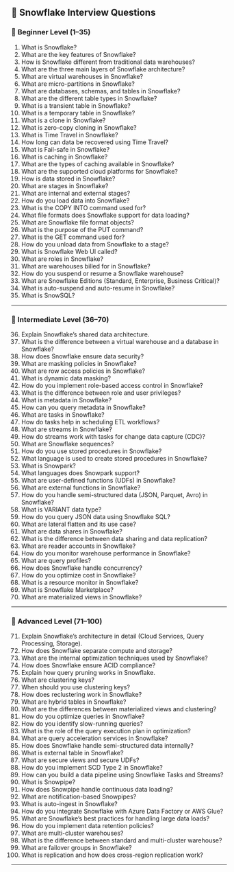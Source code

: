 
## 🧊 **Snowflake Interview Questions**

### 🔹 **Beginner Level (1–35)**

1. What is Snowflake?
2. What are the key features of Snowflake?
3. How is Snowflake different from traditional data warehouses?
4. What are the three main layers of Snowflake architecture?
5. What are virtual warehouses in Snowflake?
6. What are micro-partitions in Snowflake?
7. What are databases, schemas, and tables in Snowflake?
8. What are the different table types in Snowflake?
9. What is a transient table in Snowflake?
10. What is a temporary table in Snowflake?
11. What is a clone in Snowflake?
12. What is zero-copy cloning in Snowflake?
13. What is Time Travel in Snowflake?
14. How long can data be recovered using Time Travel?
15. What is Fail-safe in Snowflake?
16. What is caching in Snowflake?
17. What are the types of caching available in Snowflake?
18. What are the supported cloud platforms for Snowflake?
19. How is data stored in Snowflake?
20. What are stages in Snowflake?
21. What are internal and external stages?
22. How do you load data into Snowflake?
23. What is the COPY INTO command used for?
24. What file formats does Snowflake support for data loading?
25. What are Snowflake file format objects?
26. What is the purpose of the PUT command?
27. What is the GET command used for?
28. How do you unload data from Snowflake to a stage?
29. What is Snowflake Web UI called?
30. What are roles in Snowflake?
31. What are warehouses billed for in Snowflake?
32. How do you suspend or resume a Snowflake warehouse?
33. What are Snowflake Editions (Standard, Enterprise, Business Critical)?
34. What is auto-suspend and auto-resume in Snowflake?
35. What is SnowSQL?

---

### 🔹 **Intermediate Level (36–70)**

36. Explain Snowflake’s shared data architecture.
37. What is the difference between a virtual warehouse and a database in Snowflake?
38. How does Snowflake ensure data security?
39. What are masking policies in Snowflake?
40. What are row access policies in Snowflake?
41. What is dynamic data masking?
42. How do you implement role-based access control in Snowflake?
43. What is the difference between role and user privileges?
44. What is metadata in Snowflake?
45. How can you query metadata in Snowflake?
46. What are tasks in Snowflake?
47. How do tasks help in scheduling ETL workflows?
48. What are streams in Snowflake?
49. How do streams work with tasks for change data capture (CDC)?
50. What are Snowflake sequences?
51. How do you use stored procedures in Snowflake?
52. What language is used to create stored procedures in Snowflake?
53. What is Snowpark?
54. What languages does Snowpark support?
55. What are user-defined functions (UDFs) in Snowflake?
56. What are external functions in Snowflake?
57. How do you handle semi-structured data (JSON, Parquet, Avro) in Snowflake?
58. What is VARIANT data type?
59. How do you query JSON data using Snowflake SQL?
60. What are lateral flatten and its use case?
61. What are data shares in Snowflake?
62. What is the difference between data sharing and data replication?
63. What are reader accounts in Snowflake?
64. How do you monitor warehouse performance in Snowflake?
65. What are query profiles?
66. How does Snowflake handle concurrency?
67. How do you optimize cost in Snowflake?
68. What is a resource monitor in Snowflake?
69. What is Snowflake Marketplace?
70. What are materialized views in Snowflake?

---

### 🔹 **Advanced Level (71–100)**

71. Explain Snowflake’s architecture in detail (Cloud Services, Query Processing, Storage).
72. How does Snowflake separate compute and storage?
73. What are the internal optimization techniques used by Snowflake?
74. How does Snowflake ensure ACID compliance?
75. Explain how query pruning works in Snowflake.
76. What are clustering keys?
77. When should you use clustering keys?
78. How does reclustering work in Snowflake?
79. What are hybrid tables in Snowflake?
80. What are the differences between materialized views and clustering?
81. How do you optimize queries in Snowflake?
82. How do you identify slow-running queries?
83. What is the role of the query execution plan in optimization?
84. What are query acceleration services in Snowflake?
85. How does Snowflake handle semi-structured data internally?
86. What is external table in Snowflake?
87. What are secure views and secure UDFs?
88. How do you implement SCD Type 2 in Snowflake?
89. How can you build a data pipeline using Snowflake Tasks and Streams?
90. What is Snowpipe?
91. How does Snowpipe handle continuous data loading?
92. What are notification-based Snowpipes?
93. What is auto-ingest in Snowflake?
94. How do you integrate Snowflake with Azure Data Factory or AWS Glue?
95. What are Snowflake’s best practices for handling large data loads?
96. How do you implement data retention policies?
97. What are multi-cluster warehouses?
98. What is the difference between standard and multi-cluster warehouse?
99. What are failover groups in Snowflake?
100. What is replication and how does cross-region replication work?

---


